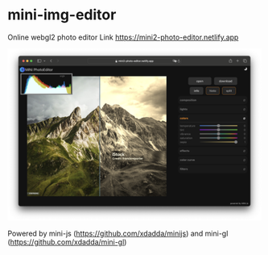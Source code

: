 # mini-img-editor

Online webgl2 photo editor
Link https://mini2-photo-editor.netlify.app 

![Screenshot](screenshot.png)

Powered by mini-js (https://github.com/xdadda/minijs) and mini-gl (https://github.com/xdadda/mini-gl)
